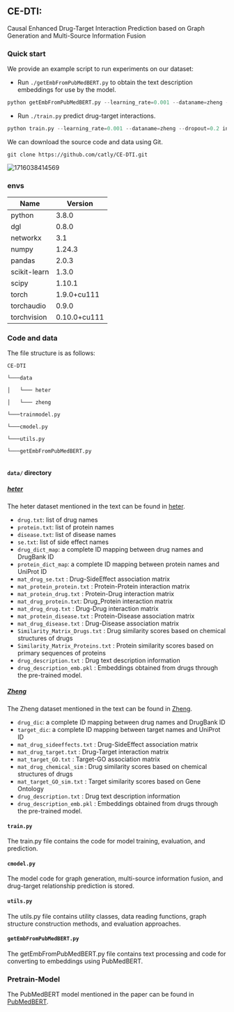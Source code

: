 ## CE-DTI:
Causal Enhanced Drug-Target Interaction Prediction based on Graph Generation and Multi-Source Information Fusion
### Quick start
We provide an example script to run experiments on our dataset: 


- Run `./getEmbFromPubMedBERT.py` to obtain the text description embeddings for use by the model.

```Python
python getEmbFromPubMedBERT.py --learning_rate=0.001 --dataname=zheng --dropout=0.2 inp_size=128

```

- Run `./train.py` predict drug-target interactions. 

```Python
python train.py --learning_rate=0.001 --dataname=zheng --dropout=0.2 inp_size=128
```
We can download the source code and data using Git.

```
git clone https://github.com/catly/CE-DTI.git
```




![1716038414569](https://github.com/catly/CE-DTI/assets/9825370/3e8c74e4-75e9-4773-9fbb-aabc262c23a4)






### envs

|Name                    |Version               | 
|-------|-------|
|python          |          3.8.0      |        
|dgl              |         0.8.0       |      
|networkx        |         3.1       |       
|numpy            |         1.24.3    |      
|pandas          |          2.0.3     |      
|scikit-learn    |          1.3.0      |         
|scipy          |           1.10.1     |           
|torch        |             1.9.0+cu111  |          
|torchaudio   |             0.9.0         |          
|torchvision    |           0.10.0+cu111 |            



### Code and data
The file structure is as follows: 
```
CE-DTI

└───data

│   └─── heter

│   └─── zheng

└───trainmodel.py

└───cmodel.py

└───utils.py

└───getEmbFromPubMedBERT.py


```


#### `data/` directory
##### [heter](https://github.com/luoyunan/DTINet)
The heter dataset mentioned in the text can be found in [heter](https://github.com/luoyunan/DTINet).
- `drug.txt`: list of drug names
- `protein.txt`: list of protein names
- `disease.txt`: list of disease names
- `se.txt`: list of side effect names
- `drug_dict_map`: a complete ID mapping between drug names and DrugBank ID
- `protein_dict_map`: a complete ID mapping between protein names and UniProt ID
- `mat_drug_se.txt` 		: Drug-SideEffect association matrix
- `mat_protein_protein.txt` : Protein-Protein interaction matrix
- `mat_protein_drug.txt` 	: Protein-Drug interaction matrix
- `mat_drug_protein.txt`: Drug_Protein interaction matrix
- `mat_drug_drug.txt` 		: Drug-Drug interaction matrix
- `mat_protein_disease.txt` : Protein-Disease association matrix
- `mat_drug_disease.txt` 	: Drug-Disease association matrix
- `Similarity_Matrix_Drugs.txt` 	: Drug similarity scores based on chemical structures of drugs
- `Similarity_Matrix_Proteins.txt` 	: Protein similarity scores based on primary sequences of proteins
- `drug_description.txt` : Drug text description information
- `drug_description_emb.pkl` : Embeddings obtained from drugs through the pre-trained model.
  

##### [Zheng](https://opus.lib.uts.edu.au/bitstream/10453/133212/4/2844947A-867E-4FFE-B718-ED9D728E0F76%20am.pdf)
The Zheng dataset mentioned in the text can be found in [Zheng](https://opus.lib.uts.edu.au/bitstream/10453/133212/4/2844947A-867E-4FFE-B718-ED9D728E0F76%20am.pdf).
- `drug_dic`: a complete ID mapping between drug names and DrugBank ID
- `target_dic`: a complete ID mapping between target names and UniProt ID
- `mat_drug_sideeffects.txt` 		: Drug-SideEffect association matrix
- `mat_drug_target.txt` 	: Drug-Target interaction matrix
- `mat_target_GO.txt` : Target-GO association matrix
- `mat_drug_chemical_sim` 	: Drug similarity scores based on chemical structures of drugs
- `mat_target_GO_sim.txt` 	: Target similarity scores based on Gene Ontology 
- `drug_description.txt` : Drug text description information
- `drug_description_emb.pkl` : Embeddings obtained from drugs through the pre-trained model.

#### `train.py` 
The train.py file contains the code for model training, evaluation, and prediction.

#### `cmodel.py` 
The model code for graph generation, multi-source information fusion, and drug-target relationship prediction is stored.

#### `utils.py` 
The utils.py file contains utility classes, data reading functions, graph structure construction methods, and evaluation approaches.

#### `getEmbFromPubMedBERT.py` 
The getEmbFromPubMedBERT.py file contains text processing and code for converting to embeddings using PubMedBERT.

### Pretrain-Model
The PubMedBERT model mentioned in the paper can be found in [PubMedBERT](https://huggingface.co/microsoft/BiomedNLP-BiomedBERT-base-uncased-abstract-fulltext).








